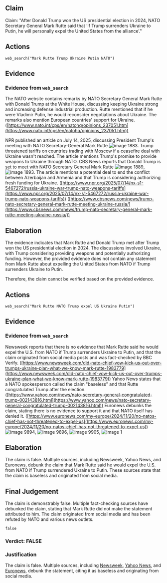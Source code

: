 ## Claim
Claim: "After Donald Trump won the US presidential election in 2024, NATO Secretary General Mark Rutte said that ‘If Trump surrenders Ukraine to Putin, he will personally expel the United States from the alliance’."

## Actions
```
web_search("Mark Rutte Trump Ukraine Putin NATO")
```

## Evidence
### Evidence from `web_search`
The NATO website contains remarks by NATO Secretary General Mark Rutte with Donald Trump at the White House, discussing keeping Ukraine strong and increasing defense industrial production. Rutte mentioned that if he were Vladimir Putin, he would reconsider negotiations about Ukraine. The remarks also mention European countries' support for Ukraine. ([https://www.nato.int/cps/en/natohq/opinions_237051.htm](https://www.nato.int/cps/en/natohq/opinions_237051.htm))

NPR published an article on July 14, 2025, discussing President Trump's meeting with NATO Secretary-General Mark Rutte ![image 1883](media/2025-08-07_19-17-1754594256-886526.jpg). Trump threatened tariffs on countries trading with Moscow if a ceasefire deal with Ukraine wasn't reached. The article mentions Trump's promise to provide weapons to Ukraine through NATO. CBS News reports that Donald Trump is set to meet with NATO Secretary General Mark Rutte ![image 1889](media/2025-08-07_19-17-1754594277-341658.jpg), ![image 1893](media/2025-08-07_19-17-1754594279-939374.jpg). The article mentions a potential deal to end the conflict between Azerbaijan and Armenia and that Trump is considering authorizing fresh funding for Ukraine. ([https://www.npr.org/2025/07/14/nx-s1-5467272/russia-ukraine-war-trump-nato-weapons-tariffs](https://www.npr.org/2025/07/14/nx-s1-5467272/russia-ukraine-war-trump-nato-weapons-tariffs)) ([https://www.cbsnews.com/news/trump-nato-secretary-general-mark-rutte-meeting-ukraine-russia/](https://www.cbsnews.com/news/trump-nato-secretary-general-mark-rutte-meeting-ukraine-russia/))


## Elaboration
The evidence indicates that Mark Rutte and Donald Trump met after Trump won the US presidential election in 2024. The discussions involved Ukraine, with Trump considering providing weapons and potentially authorizing funding. However, the provided evidence does not contain any statement from Mark Rutte about expelling the United States from NATO if Trump surrenders Ukraine to Putin.

Therefore, the claim cannot be verified based on the provided evidence.


## Actions
```
web_search("Mark Rutte NATO Trump expel US Ukraine Putin")
```

## Evidence
### Evidence from `web_search`
Newsweek reports that there is no evidence that Mark Rutte said he would expel the U.S. from NATO if Trump surrenders Ukraine to Putin, and that the claim originated from social media posts and was fact-checked by BBC Verify. ([https://www.newsweek.com/did-nato-chief-vow-kick-us-out-over-trumps-ukraine-plan-what-we-know-mark-rutte-1983779](https://www.newsweek.com/did-nato-chief-vow-kick-us-out-over-trumps-ukraine-plan-what-we-know-mark-rutte-1983779)) Yahoo News states that a NATO spokesperson called the claim "baseless" and that Rutte congratulated Trump after the election. ([https://www.yahoo.com/news/nato-secretary-general-congratulated-trump-002143816.html](https://www.yahoo.com/news/nato-secretary-general-congratulated-trump-002143816.html)) Euronews debunks the claim, stating there is no evidence to support it and that NATO itself has denied it. ([https://www.euronews.com/my-europe/2024/11/20/no-natos-chief-has-not-threatened-to-expel-us](https://www.euronews.com/my-europe/2024/11/20/no-natos-chief-has-not-threatened-to-expel-us)) ![image 9894](media/2025-08-30_22-44-1756593867-957252.jpg), ![image 9896](media/2025-08-30_22-44-1756593869-801359.jpg), ![image 9905](media/2025-08-30_22-44-1756593877-038020.jpg), ![image 1](media/0.jpg)


## Elaboration
The claim is false. Multiple sources, including Newsweek, Yahoo News, and Euronews, debunk the claim that Mark Rutte said he would expel the U.S. from NATO if Trump surrendered Ukraine to Putin. These sources state that the claim is baseless and originated from social media.


## Final Judgement
The claim is demonstrably false. Multiple fact-checking sources have debunked the claim, stating that Mark Rutte did not make the statement attributed to him. The claim originated from social media and has been refuted by NATO and various news outlets.

`false`

### Verdict: FALSE

### Justification
The claim is false. Multiple sources, including [Newsweek](https://www.newsweek.com/did-nato-chief-vow-kick-us-out-over-trumps-ukraine-plan-what-we-know-mark-rutte-1983779), [Yahoo News](https://www.yahoo.com/news/nato-secretary-general-congratulated-trump-002143816.html), and [Euronews](https://www.euronews.com/my-europe/2024/11/20/no-natos-chief-has-not-threatened-to-expel-us), debunk the statement, citing it as baseless and originating from social media.
